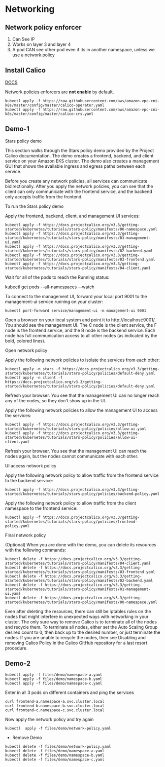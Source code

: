 # Networking

## Network policy enforcer

1. Can See IP
2. Works on layer 3 and layer 4
3. A pod CAN see other pod even if its in another namespace, unless we use a network policy


## Install Calico

[DOCS](https://docs.aws.amazon.com/eks/latest/userguide/calico.html)

Network policies enforcers are **not enable** by default.

```
kubectl apply -f https://raw.githubusercontent.com/aws/amazon-vpc-cni-k8s/master/config/master/calico-operator.yaml
kubectl apply -f https://raw.githubusercontent.com/aws/amazon-vpc-cni-k8s/master/config/master/calico-crs.yaml
```


## Demo-1

Stars policy demo

This section walks through the Stars policy demo provided by the Project Calico documentation. The demo creates a frontend, backend, and client service on your Amazon EKS cluster. The demo also creates a management GUI that shows the available ingress and egress paths between each service.

Before you create any network policies, all services can communicate bidirectionally. After you apply the network policies, you can see that the client can only communicate with the frontend service, and the backend only accepts traffic from the frontend.

To run the Stars policy demo

Apply the frontend, backend, client, and management UI services:

```
kubectl apply -f https://docs.projectcalico.org/v3.3/getting-started/kubernetes/tutorials/stars-policy/manifests/00-namespace.yaml
kubectl apply -f https://docs.projectcalico.org/v3.3/getting-started/kubernetes/tutorials/stars-policy/manifests/01-management-ui.yaml
kubectl apply -f https://docs.projectcalico.org/v3.3/getting-started/kubernetes/tutorials/stars-policy/manifests/02-backend.yaml
kubectl apply -f https://docs.projectcalico.org/v3.3/getting-started/kubernetes/tutorials/stars-policy/manifests/03-frontend.yaml
kubectl apply -f https://docs.projectcalico.org/v3.3/getting-started/kubernetes/tutorials/stars-policy/manifests/04-client.yaml
```

Wait for all of the pods to reach the Running status:

kubectl get pods --all-namespaces --watch

To connect to the management UI, forward your local port 9001 to the management-ui service running on your cluster:

```kubectl port-forward service/management-ui -n management-ui 9001```

Open a browser on your local system and point it to http://localhost:9001/. You should see the management UI. The C node is the client service, the F node is the frontend service, and the B node is the backend service. Each node has full communication access to all other nodes (as indicated by the bold, colored lines).


Open network policy
                    
Apply the following network policies to isolate the services from each other:

```
kubectl apply -n stars -f https://docs.projectcalico.org/v3.3/getting-started/kubernetes/tutorials/stars-policy/policies/default-deny.yaml
kubectl apply -n client -f https://docs.projectcalico.org/v3.3/getting-started/kubernetes/tutorials/stars-policy/policies/default-deny.yaml
```

Refresh your browser. You see that the management UI can no longer reach any of the nodes, so they don't show up in the UI.

Apply the following network policies to allow the management UI to access the services:

```
kubectl apply -f https://docs.projectcalico.org/v3.3/getting-started/kubernetes/tutorials/stars-policy/policies/allow-ui.yaml
kubectl apply -f https://docs.projectcalico.org/v3.3/getting-started/kubernetes/tutorials/stars-policy/policies/allow-ui-client.yaml
```

Refresh your browser. You see that the management UI can reach the nodes again, but the nodes cannot communicate with each other.

UI access network policy
                    
Apply the following network policy to allow traffic from the frontend service to the backend service:

```
kubectl apply -f https://docs.projectcalico.org/v3.3/getting-started/kubernetes/tutorials/stars-policy/policies/backend-policy.yaml
```

Apply the following network policy to allow traffic from the client namespace to the frontend service:

```
kubectl apply -f https://docs.projectcalico.org/v3.3/getting-started/kubernetes/tutorials/stars-policy/policies/frontend-policy.yaml
```

Final network policy
                    
(Optional) When you are done with the demo, you can delete its resources with the following commands:

```
kubectl delete -f https://docs.projectcalico.org/v3.3/getting-started/kubernetes/tutorials/stars-policy/manifests/04-client.yaml
kubectl delete -f https://docs.projectcalico.org/v3.3/getting-started/kubernetes/tutorials/stars-policy/manifests/03-frontend.yaml
kubectl delete -f https://docs.projectcalico.org/v3.3/getting-started/kubernetes/tutorials/stars-policy/manifests/02-backend.yaml
kubectl delete -f https://docs.projectcalico.org/v3.3/getting-started/kubernetes/tutorials/stars-policy/manifests/01-management-ui.yaml
kubectl delete -f https://docs.projectcalico.org/v3.3/getting-started/kubernetes/tutorials/stars-policy/manifests/00-namespace.yaml
```

Even after deleting the resources, there can still be iptables rules on the nodes that might interfere in unexpected ways with networking in your cluster. The only sure way to remove Calico is to terminate all of the nodes and recycle them. To terminate all nodes, either set the Auto Scaling Group desired count to 0, then back up to the desired number, or just terminate the nodes. If you are unable to recycle the nodes, then see Disabling and removing Calico Policy in the Calico GitHub repository for a last resort procedure.

## Demo-2

```
kubectl apply -f files/demo/namespace-a.yaml
kubectl apply -f files/demo/namespace-b.yaml
kubectl apply -f files/demo/namespace-c.yaml
```

Enter in all 3 pods on different containers and ping the services

```
curl frontend-a.namespace-a.svc.cluster.local
curl frontend-b.namespace-b.svc.cluster.local
curl frontend-c.namespace-c.svc.cluster.local
```

Now apply the network policy and try again

```
kubectl  apply -f files/demo/network-policy.yaml
```

- Remove Demo

```
kubectl delete -f files/demo/network-policy.yaml
kubectl delete -f files/demo/namespace-a.yaml
kubectl delete -f files/demo/namespace-b.yaml
kubectl delete -f files/demo/namespace-c.yaml
```
